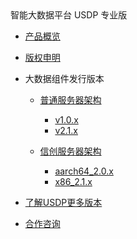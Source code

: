 <div class="sidebar_title icon_"> 智能大数据平台 USDP 专业版</div> 


* [产品概览](/usdpdc/README)
* [版权申明](usdpdc/copyright)
* 大数据组件发行版本

  * [普通服务器架构](usdpdc/component/version)

    * [v1.0.x](usdpdc/1.0.x/README)
    * [v2.1.x](usdpdc/2.1.x/README)

  * [信创服务器架构](usdpdc/component/xc_version)

    * [aarch64_2.0.x](usdpdc/xc_aarch64_2.0.x/README)
    * [x86_2.1.x](usdpdc/xc_x86_2.1.x/README)

* [了解USDP更多版本](usdpdc/component/version)
* [合作咨询](https://spt.ucloud.cn/30001)


